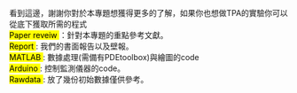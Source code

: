 看到這邊，謝謝你對於本專題想獲得更多的了解，如果你也想做TPA的實驗你可以從底下獲取所需的程式<br>
<mark> Paper reveiw </mark> ：針對本專題的重點參考文獻。<br>
<mark> Report </mark> : 我們的書面報告以及壁報。<br>
<mark> MATLAB </mark> : 數據處理(需備有PDEtoolbox)與繪圖的code <br>
<mark> Arduino </mark> : 控制監測儀器的code。<br>
<mark> Rawdata </mark> : 放了幾份初始數據僅供參考。<br>
